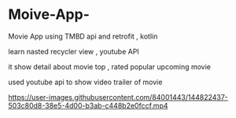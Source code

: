 # Moive-App-
Movie App using TMBD api and retrofit , kotlin

learn nasted recycler view , youtube API

it show detail about movie top , rated popular upcoming movie

used youtube api to show video trailer of movie

https://user-images.githubusercontent.com/84001443/144822437-503c80d8-38e5-4d00-b3ab-c448b2e0fccf.mp4
